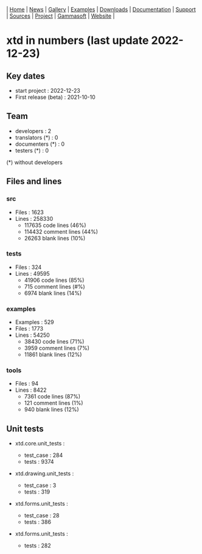 | [Home](home.md) | [News](news.md) | [Gallery](gallery.md) | [Examples](examples.md) | [Downloads](downloads.md) | [Documentation](documentation.md) | [Support](support.md) | [Sources](https://github.com/gammasoft71/xtd) | [Project](https://sourceforge.net/projects/xtdpro/) | [Gammasoft](gammasoft.md) | [Website](https://gammasoft71.wixsite.com/xtdpro) |

# xtd in numbers (last update 2022-12-23)

## Key dates

* start project : 2022-12-23
* First release (beta) : 2021-10-10

## Team

* developers : 2
* translators (*) : 0
* documenters (*) : 0
* testers (*) : 0

(*) without developers

## Files and lines

### src

* Files : 1623
* Lines : 258330
  * 117635 code lines (46%)
  * 114432 comment lines (44%)
  *  26263 blank lines (10%)

### tests

* Files : 324
* Lines : 49595
  * 41906 code lines (85%)
  *   715 comment lines (#%)
  *  6974 blank lines (14%)

### examples

* Examples : 529
* Files : 1773
* Lines : 54250
  * 38430 code lines (71%)
  *  3959 comment lines (7%)
  * 11861 blank lines (12%)

### tools

* Files : 94
* Lines : 8422
  * 7361 code lines (87%)
  *  121 comment lines (1%)
  *  940 blank lines (12%)
  
## Unit tests

* xtd.core.unit_tests : 
   * test_case : 284
   * tests : 9374
   
* xtd.drawing.unit_tests : 
   * test_case : 3
   * tests : 319
   
* xtd.forms.unit_tests : 
   * test_case : 28
   * tests : 386
   
* xtd.forms.unit_tests : 
   * tests : 282

